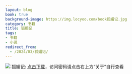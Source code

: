 ```yaml
---
layout: blog
book: true
background-image: https://img.locyoo.com/book狐媚记.jpg
category: 书籍
title: 狐媚记
tags:
- 书籍
- 小说
redirect_from:
  - /2024/03/狐媚记/
---
```

![](https://img.locyoo.com/book狐媚记.jpg)
狐媚记: <a name = "ref1" href="https://url18.ctfile.com/f/50983618-1350064892-8ebf2d?p=3619">点击下载</a>，访问密码请点击右上方“关于”自行查看